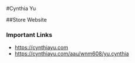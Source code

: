 #Cynthia Yu

##Store Website 

### Important Links 

- https://cynthiayu.com
- https://cynthiayu.com/aau/wnm608/yu.cynthia